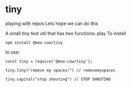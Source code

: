 # tiny
playing with repos
Lets hope we can do this

A small tiny test util that has two functions: play
To install

`npm install @moo-cow/tiny`

to use:

`const tiny = require('@moo-cow/tiny');`

`tiny.tiny("remove my spaces!")
// removemyspaces
`

`
tiny.capital("stop shouting")
// STOP SHOUTING
`




